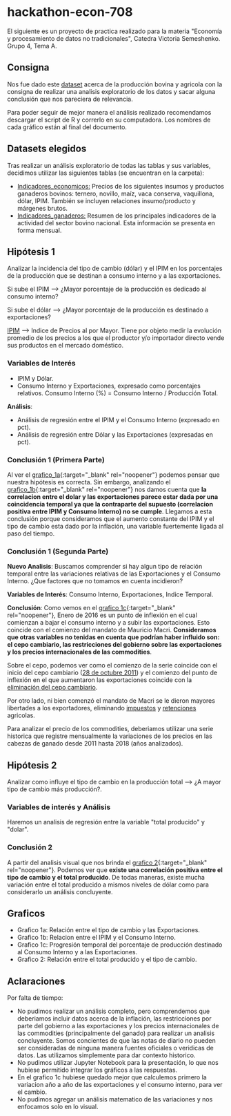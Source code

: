 # hackathon-econ-708
El siguiente es un proyecto de practica realizado para la materia "Economía y procesamiento de datos no tradicionales", Catedra Victoria Semeshenko.
Grupo 4, Tema A.

## Consigna
Nos fue dado este [dataset](https://www.datos.gob.ar/dataset?tags=bovinos&groups=agri&_tags_limit=0) acerca de la producción bovina y agricola con la consigna de realizar una analisis exploratorio de los datos y sacar alguna conclusión que nos pareciera de relevancia. 

Para poder seguir de mejor manera el análisis realizado recomendamos descargar el script de R y correrlo en su computadora. Los nombres de cada gráfico están al final del documento.

## Datasets elegidos
Tras realizar un análisis exploratorio de todas las tablas y sus variables, decidimos utilizar las siguientes tablas (se encuentran en la carpeta):
* [Indicadores_economicos:](https://www.datos.gob.ar/dataset/agroindustria-ganaderia---indicadores-economicos-bovinos/archivo/agroindustria_a28a3be0-f9a3-4f96-8094-53688135c5ad) Precios de los siguientes insumos y productos ganaderos bovinos: ternero, novillo, maíz, vaca conserva, vaquillona, dólar, IPIM. También se incluyen relaciones insumo/producto y márgenes brutos.
* [Indicadores_ganaderos:](https://www.datos.gob.ar/dataset/agroindustria-ganaderia---indicadores-bovinos-mensuales/archivo/agroindustria_46c21636-2a4d-44a4-a0c6-052836d51a3f) Resumen de los principales indicadores de la actividad del sector bovino nacional. Esta información se presenta en forma mensual.

## Hipótesis 1
Analizar la incidencia del tipo de cambio (dólar) y el IPIM en los porcentajes de la producción que se destinan a consumo interno y a las exportaciones.

Si sube el IPIM --> ¿Mayor porcentaje de la producción es dedicado al consumo interno?

Si sube el dólar --> ¿Mayor porcentaje de la producción es destinado a exportaciones?

[IPIM](https://www.indec.gob.ar/ftp/cuadros/economia/sint_met_sipm.pdf) --> Indice de Precios al por Mayor. Tiene por objeto medir la evolución promedio de los precios a los que el productor y/o importador directo vende sus productos en el mercado doméstico.

### Variables de Interés
* IPIM y Dólar.
* Consumo Interno y Exportaciones, expresado como porcentajes relativos. Consumo Interno (%) = Consumo Interno / Producción Total.

**Análisis**:
* Análisis de regresión entre el IPIM y el Consumo Interno (expresado en pct).
* Análisis de regresión entre Dólar y las Exportaciones (expresadas en pct).

### Conclusión 1 (Primera Parte)
Al ver el [grafico_1a](https://raw.githubusercontent.com/LucioAlberico/hackathon-econ-708/main/grafico_1a.png){:target="_blank" rel="noopener"} podemos pensar que nuestra hipótesis es correcta. Sin embargo, analizando el [grafico_1b](https://raw.githubusercontent.com/LucioAlberico/hackathon-econ-708/main/grafico_1b.png){:target="_blank" rel="noopener"} nos damos cuenta que **la correlacion entre el dolar y las exportaciones parece estar dada por una coincidencia temporal ya que la contraparte del supuesto (correlacion positiva entre IPIM y Consumo Interno) no se cumple**. Llegamos a esta conclusión porque consideramos que el aumento constante del IPIM y el tipo de cambio esta dado por la inflación, una variable fuertemente ligada al paso del tiempo.


### Conclusión 1 (Segunda Parte)
**Nuevo Analisis**: Buscamos comprender si hay algun tipo de relación temporal entre las variaciones relativas de las Exportaciones y el Consumo Interno. ¿Que factores que no tomamos en cuenta incidieron?

**Variables de Interés**: Consumo Interno, Exportaciones, Indice Temporal.

**Conclusión**: Como vemos en el [grafico 1c](https://raw.githubusercontent.com/LucioAlberico/hackathon-econ-708/main/grafico_1c.png){:target="_blank" rel="noopener"}, Enero de 2016 es un punto de inflexión en el cual comienzan a bajar el consumo interno y a subir las exportaciones. Esto coincide con el comienzo del mandato de Mauricio Macri. **Consideramos que otras variables no tenidas en cuenta que podrían haber influido son: el cepo cambiario, las restricciones del gobierno sobre las exportaciones y los precios internacionales de las commodities**.

Sobre el cepo, podemos ver como el comienzo de la serie coincide con el inicio del cepo cambiario ([28 de octubre 2011](https://www.iprofesional.com/economia/350624-el-cepo-al-dolar-de-cristina-cumplio-10-anos-asi-se-gesto)) y el comienzo del punto de inflexión en el que aumentaron las exportaciones coincide con la [eliminación del cepo cambiario](https://www.cronista.com/finanzas-mercados/Prat-Gay-anuncio-el-fin-del-cepo-al-dolar-y-la-unificacion-del-tipo-de-cambio-20151216-0095.html). 

Por otro lado,  ni bien comenzó el mandato de Macri se le dieron mayores libertades a los exportadores, eliminando [impuestos](https://www.reuters.com/article/latinoamerica-economia-argentina-retenci-idLTAKBN0TX1GP20151215) y [retenciones](https://www.pagina12.com.ar/diario/economia/2-288230-2015-12-14.html) agricolas.

Para analizar el precio de los commodities, deberiamos utilizar una serie historica que registre mensualmente la variaciones de los precios en las cabezas de ganado desde 2011 hasta 2018 (años analizados).

## Hipótesis 2
Analizar como influye el tipo de cambio en la producción total --> ¿A mayor tipo de cambio más producción?. 

### Variables de interés y Análisis
Haremos un analisis de regresión entre la variable "total producido" y "dolar".

### Conclusión 2
A partir del analisis visual que nos brinda el [grafico 2](https://raw.githubusercontent.com/LucioAlberico/hackathon-econ-708/main/grafico_2.png){:target="_blank" rel="noopener"}. Podemos ver que **existe una correlación positiva entre el tipo de cambio y el total producido**. De todas maneras, existe mucha variación entre el total producido a mismos niveles de dólar como para considerarlo un análisis concluyente.


## Graficos
* Grafico 1a: Relación entre el tipo de cambio y las Exportaciones.
* Grafico 1b: Relacion entre el IPIM y el Consumo Interno.
* Grafico 1c: Progresión temporal del porcentaje de producción destinado al Consumo Interno y a las Exportaciones.
* Grafico 2: Relación entre el total producido y el tipo de cambio.


## Aclaraciones
Por falta de tiempo:
* No pudimos realizar un análisis completo, pero comprendemos que deberiamos incluir datos acerca de la inflación, las restricciones por parte del gobierno a las exportaciones y los precios internacionales de las commodities (principalmente del ganado) para realizar un analisis concluyente. Somos concientes de que las notas de diario no pueden ser consideradas de ninguna manera fuentes oficiales o veridicas de datos. Las utilizamos simplemente para dar contexto historico.
* No pudimos utilizar Jupyter Notebook para la presentación, lo que nos hubiese permitido integrar los gráficos a las respuestas.
* En el grafico 1c hubiese quedado mejor que calculemos primero la variacion año a año de las exportaciones y el consumo interno, para ver el cambio.
* No pudimos agregar un análisis matematico de las variaciones y nos enfocamos solo en lo visual.
